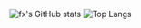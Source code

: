 ![fx's GitHub stats](https://github-readme-stats.vercel.app/api?username=felipeogawaz&show=reviews,discussions_started,discussions_answered,prs_merged,prs_merged_percentageicons=true&theme=dracula)
![Top Langs](https://github-readme-stats.vercel.app/api/top-langs/?username=felipeogawaz&langs_count=8icons=true&theme=dracula)

